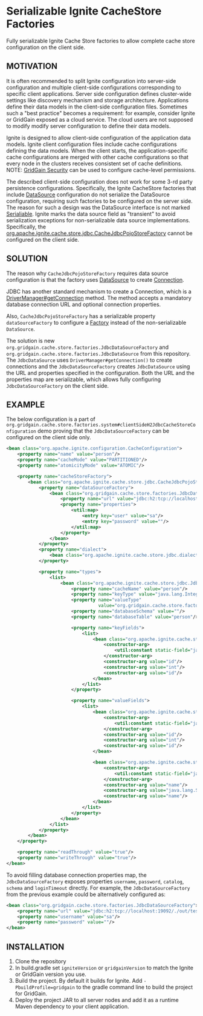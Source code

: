 # Serializable Ignite CacheStore Factories

Fully serializable Ignite Cache Store factories to allow complete cache store configuration on the client side.

## MOTIVATION

It is often recommended to split Ignite configuration into server-side configuration and multiple client-side 
configurations corresponding to specific client applications. Server side configuration defines cluster-wide
settings like discovery mechanism and storage architecture. Applications define their data models in the client-side 
configuration files. Sometimes such a "best practice" becomes a requirement: for example, consider Ignite or GridGain 
exposed as a cloud service. The cloud users are not supposed to modify modify server configuration to define their 
data models.

Ignite is designed to allow client-side configuration of the application data models. Ignite client configuration files 
include cache configurations defining the data models. When the client starts, the application-specific cache 
configurations are merged with other cache configurations so that every node in the clusters receives consistent 
set of cache definitions. NOTE: [GridGain Security](https://docs.gridgain.com/docs/authorization-and-permissions) can 
be used to configure cache-level permissions.

The described client-side configuration does not work for some 3-rd party persistence configurations. Specifically, the
Ignite CacheStore factories that include [DataSource](https://docs.oracle.com/javase/9/docs/api/javax/sql/DataSource.html)
configuration do not serialize the DataSource configuration, requiring such factories to be configured on the server side. 
The reason for such a design was the DataSource interface is not marked 
[Serialiable](https://docs.oracle.com/javase/9/docs/api/java/io/Serializable.html). 
Ignite marks the data source field as "transient" to avoid serialization exceptions for non-serializable data source 
implementations. 
Specifically, the [org.apache.ignite.cache.store.jdbc.CacheJdbcPojoStoreFactory](https://github.com/apache/ignite/blob/master/modules/core/src/main/java/org/apache/ignite/cache/store/jdbc/CacheJdbcPojoStoreFactory.java)
cannot be configured on the client side.

## SOLUTION

The reason why `CacheJdbcPojoStoreFactory` requires data source configuration is that the factory uses 
[DataSource](https://docs.oracle.com/javase/9/docs/api/javax/sql/DataSource.html) to create 
[Connection](https://docs.oracle.com/javase/9/docs/api/java/sql/Connection.html).

JDBC has another standard mechanism to create a Connection, which is a
[DriverManager#getConnection](https://docs.oracle.com/javase/7/docs/api/java/sql/DriverManager.html#getConnection(java.lang.String,%20java.util.Properties))
method. The method accepts a mandatory database connection URL and optional connection properties.

Also, `CacheJdbcPojoStoreFactory` has a serializable property `dataSourceFactory` to configure a 
[Factory<DataSource>](https://static.javadoc.io/javax.cache/cache-api/1.0.0/javax/cache/configuration/Factory.html) 
instead of the non-serializable `DataSource`.

The solution is new `org.gridgain.cache.store.factories.JdbcDataSourceFactory` and 
`org.gridgain.cache.store.factories.JdbcDataSource` from this repository. The `JdbcDataSource` uses 
`DriverManager#getConnection()` to create connections and the `JdbcDataSourceFactory` creates `JdbcDataSource` using 
the URL and properties specified in the configuration. Both the URL and the properties map are serializable, which 
allows fully configuring `JdbcDataSourceFactory` on the client side.

## EXAMPLE

The below configuration is a part of `org.gridgain.cache.store.factories.system#clientSideH2JdbcCacheStoreConfiguration`
demo proving that the `JdbcDataSourceFactory` can be configured on the client side only.

```xml
<bean class="org.apache.ignite.configuration.CacheConfiguration">
    <property name="name" value="person"/>
    <property name="cacheMode" value="PARTITIONED"/>
    <property name="atomicityMode" value="ATOMIC"/>

    <property name="cacheStoreFactory">
        <bean class="org.apache.ignite.cache.store.jdbc.CacheJdbcPojoStoreFactory">
            <property name="dataSourceFactory">
                <bean class="org.gridgain.cache.store.factories.JdbcDataSourceFactory">
                    <property name="url" value="jdbc:h2:tcp://localhost:19092/./out/test"/>
                    <property name="properties">
                        <util:map>
                            <entry key="user" value="sa"/>
                            <entry key="password" value=""/>
                        </util:map>
                    </property>
                </bean>
            </property>
            <property name="dialect">
                <bean class="org.apache.ignite.cache.store.jdbc.dialect.H2Dialect"/>
            </property>

            <property name="types">
                <list>
                    <bean class="org.apache.ignite.cache.store.jdbc.JdbcType">
                        <property name="cacheName" value="person"/>
                        <property name="keyType" value="java.lang.Integer"/>
                        <property name="valueType"
                                  value="org.gridgain.cache.store.factories.system.Person"/>
                        <property name="databaseSchema" value=""/>
                        <property name="databaseTable" value="person"/>

                        <property name="keyFields">
                            <list>
                                <bean class="org.apache.ignite.cache.store.jdbc.JdbcTypeField">
                                    <constructor-arg>
                                        <util:constant static-field="java.sql.Types.INTEGER"/>
                                    </constructor-arg>
                                    <constructor-arg value="id"/>
                                    <constructor-arg value="int"/>
                                    <constructor-arg value="id"/>
                                </bean>
                            </list>
                        </property>

                        <property name="valueFields">
                            <list>
                                <bean class="org.apache.ignite.cache.store.jdbc.JdbcTypeField">
                                    <constructor-arg>
                                        <util:constant static-field="java.sql.Types.INTEGER"/>
                                    </constructor-arg>
                                    <constructor-arg value="id"/>
                                    <constructor-arg value="int"/>
                                    <constructor-arg value="id"/>
                                </bean>

                                <bean class="org.apache.ignite.cache.store.jdbc.JdbcTypeField">
                                    <constructor-arg>
                                        <util:constant static-field="java.sql.Types.VARCHAR"/>
                                    </constructor-arg>
                                    <constructor-arg value="name"/>
                                    <constructor-arg value="java.lang.String"/>
                                    <constructor-arg value="name"/>
                                </bean>
                            </list>
                        </property>
                    </bean>
                </list>
            </property>
        </bean>
    </property>

    <property name="readThrough" value="true"/>
    <property name="writeThrough" value="true"/>
</bean>
``` 

To avoid filling database connection properties map, the `JdbcDataSourceFactory` exposes properties `username`,
`password`, `catalog`, `schema` and `loginTimeout` directly. For example, the `JdbcDataSourceFactory` from the 
previous example could be alternatively configured as:

```xml
<bean class="org.gridgain.cache.store.factories.JdbcDataSourceFactory">
    <property name="url" value="jdbc:h2:tcp://localhost:19092/./out/test"/>
    <property name="username" value="sa"/>
    <property name="password" value=""/>
</bean>
```

## INSTALLATION

1. Clone the repository
2. In build.gradle set `igniteVersion` or `gridgainVersion` to match the Ignite or GridGain version you use.
3. Build the project. By default it builds for Ignite. Add `-PbuildProfile=gridgain` to the gradle command line to build 
   the project for GridGain.
4. Deploy the project JAR to all server nodes and add it as a runtime Maven dependency to your client application. 
